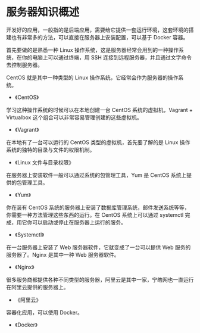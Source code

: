 # 服务器知识概述

开发好的应用，一般指的是后端应用，需要给它提供一套运行环境，这套环境的搭建也有非常多的方法，可以直接在服务器上安装配置，可以基于 Docker 容器。

首先要做的是熟悉一种 Linux 操作系统，这是服务器经常会用到的一种操作系统，在你的电脑上可以通过终端，用 SSH 连接到远程服务器，并且通过文字命令去控制服务器。

CentOS 就是其中一种类型的 Linux 操作系统，它经常会作为服务器的操作系统。

- 《CentOS》


学习这种操作系统的时候可以在本地创建一台 CentOS 系统的虚拟机，Vagrant + Virtualbox 这个组合可以非常容易管理创建的这些虚拟机。

- 《Vagrant》

在本地有了一台可以运行的 CentOS 类型的虚拟机，首先要了解的是 Linux 操作系统的独特的目录与文件的权限机制。

- 《Linux 文件与目录权限》

在服务器上安装软件一般可以通过系统的包管理工具，Yum 是 CentOS 系统上提供的包管理工具。

- 《Yum》

你在装有 CentOS 系统的服务器上安装了数据库管理系统，邮件发送系统等等，你需要一种方法管理这些东西的运行。在 CentOS 系统上可以通过 systemctl 完成，用它你可以启动或停止在服务器上运行的服务。

- 《Systemctl》

在一台服务器上安装了 Web 服务器软件，它就变成了一台可以提供 Web 服务的服务器了。Nginx 是其中一种 Web 服务器软件。

- 《Nginx》

很多服务商都提供各种不同类型的服务器，阿里云是其中一家，宁皓网也一直运行在阿里云提供的服务器上。

- 《阿里云》

容器化应用，可以使用 Docker。

- 《Docker》